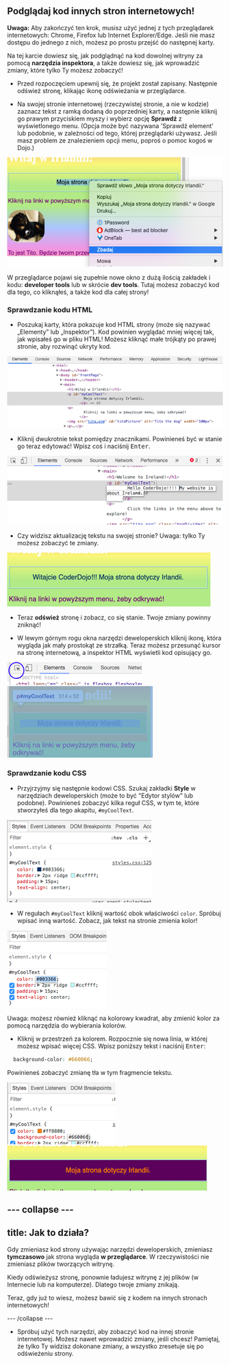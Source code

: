 ## Podglądaj kod innych stron internetowych!

**Uwaga:** Aby zakończyć ten krok, musisz użyć jednej z tych przeglądarek internetowych: Chrome, Firefox lub Internet Explorer/Edge. Jeśli nie masz dostępu do jednego z nich, możesz po prostu przejść do następnej karty.

Na tej karcie dowiesz się, jak podglądnąć na kod dowolnej witryny za pomocą **narzędzia inspektora**, a także dowiesz się, jak wprowadzić zmiany, które tylko Ty możesz zobaczyć!

+ Przed rozpoczęciem upewnij się, że projekt został zapisany. Następnie odśwież stronę, klikając ikonę odświeżania w przeglądarce.

+ Na swojej stronie internetowej (rzeczywistej stronie, a nie w kodzie) zaznacz tekst z ramką dodaną do poprzedniej karty, a następnie kliknij go prawym przyciskiem myszy i wybierz opcję **Sprawdź** z wyświetlonego menu. (Opcja może być nazywana 'Sprawdź element' lub podobnie, w zależności od tego, której przeglądarki używasz. Jeśli masz problem ze znalezieniem opcji menu, poproś o pomoc kogoś w Dojo.)

![Wybór opcji Sprawdź na zaznaczonym tekście](images/highlightTextAndInspect.png)

W przeglądarce pojawi się zupełnie nowe okno z dużą ilością zakładek i kodu: **developer tools** lub w skrócie **dev tools**. Tutaj możesz zobaczyć kod dla tego, co kliknąłeś, a także kod dla całej strony!

### Sprawdzanie kodu HTML

+ Poszukaj karty, która pokazuje kod HTML strony (może się nazywać „Elementy” lub „Inspektor”). Kod powinien wyglądać mniej więcej tak, jak wpisałeś go w pliku HTML! Możesz kliknąć małe trójkąty po prawej stronie, aby rozwinąć ukryty kod.

![Inspektor pokazujący element tekstowy](images/inspectTextHtml.png)

+ Kliknij dwukrotnie tekst pomiędzy znacznikami. Powinieneś być w stanie go teraz edytować! Wpisz coś i naciśnij <kbd>Enter</kbd>.

![Edycja tekstu za pomocą narzędzia inspektora](images/inspectEditHtmlText.png)

+ Czy widzisz aktualizację tekstu na swojej stronie? Uwaga: tylko Ty możesz zobaczyć te zmiany.

![Strona internetowa z edytowanym tekstem](images/inspectEditHtmlTextResult.png)

+ Teraz **odśwież** stronę i zobacz, co się stanie. Twoje zmiany powinny zniknąć!

+ W lewym górnym rogu okna narzędzi deweloperskich kliknij ikonę, która wygląda jak mały prostokąt ze strzałką. Teraz możesz przesunąć kursor na stronę internetową, a inspektor HTML wyświetli kod opisujący go.

![Ikona do wyboru elementów](images/inspectorSelectIcon.png) ![Wybieranie elementu](images/inspectorSelectElement.png)

### Sprawdzanie kodu CSS

+ Przyjrzyjmy się następnie kodowi CSS. Szukaj zakładki **Style** w narzędziach deweloperskich (może to być "Edytor stylów" lub podobne). Powinieneś zobaczyć kilka reguł CSS, w tym te, które stworzyłeś dla tego akapitu, `#myCoolText`.

![Wyświetlanie kodu CSS dla elementu](images/inspectCssBlock.png)

+ W regułach `#myCoolText` kliknij wartość obok właściwości `color`. Spróbuj wpisać inną wartość. Zobacz, jak tekst na stronie zmienia kolor! 

![Edycja koloru tekstu za pomocą inspektora CSS](images/inspectEditCssColor.png)

Uwaga: możesz również kliknąć na kolorowy kwadrat, aby zmienić kolor za pomocą narzędzia do wybierania kolorów.

+ Kliknij w przestrzeń za kolorem. Rozpocznie się nowa linia, w której możesz wpisać więcej CSS. Wpisz poniższy tekst i naciśnij <kbd>Enter</kbd>:

```css
  background-color: #660066;
```

Powinieneś zobaczyć zmianę tła w tym fragmencie tekstu.

![Dodawanie właściwości koloru tła](images/inspectorEditingBgCol.png) ![Nowy kolor tła](images/inspectorEditBgResult.png)

--- collapse ---
---
title: Jak to działa?
---

Gdy zmieniasz kod strony używając narzędzi deweloperskich, zmieniasz **tymczasowo** jak strona wygląda **w przeglądarce**. W rzeczywistości nie zmieniasz plików tworzących witrynę.

Kiedy odświeżysz stronę, ponownie ładujesz witrynę z jej plików (w Internecie lub na komputerze). Dlatego twoje zmiany znikają.

Teraz, gdy już to wiesz, możesz bawić się z kodem na innych stronach internetowych!

--- /collapse ---

+ Spróbuj użyć tych narzędzi, aby zobaczyć kod na innej stronie internetowej. Możesz nawet wprowadzić zmiany, jeśli chcesz! Pamiętaj, że tylko Ty widzisz dokonane zmiany, a wszystko zresetuje się po odświeżeniu strony.